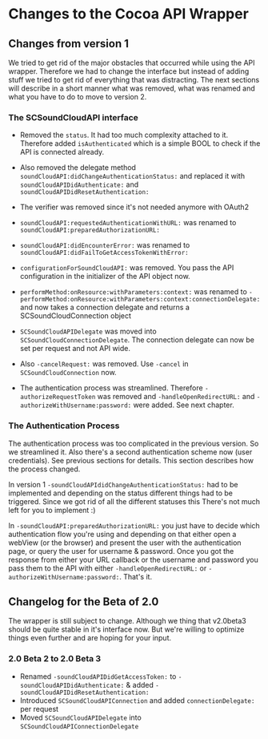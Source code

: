# Changes to the Cocoa API Wrapper

## Changes from version 1

We tried to get rid of the major obstacles that occurred while using the API wrapper. Therefore we had to change the interface but instead of adding stuff we tried to get rid of everything that was distracting. The next sections will describe in a short manner what was removed, what was renamed and what you have to do to move to version 2.


### The SCSoundCloudAPI interface

* Removed the `status`. It had too much complexity attached to it. Therefore added `isAuthenticated` which is a simple BOOL to check if the API is connected already.
* Also removed the delegate method `soundCloudAPI:didChangeAuthenticationStatus:` and replaced it with `soundCloudAPIDidAuthenticate:` and `soundCloudAPIDidResetAuthentication:`

* The verifier was removed since it's not needed anymore with OAuth2

* `soundCloudAPI:requestedAuthenticationWithURL:` was renamed to `soundCloudAPI:preparedAuthorizationURL:`
* `soundCloudAPI:didEncounterError:` was renamed to `soundCloudAPI:didFailToGetAccessTokenWithError:`
* `configurationForSoundCloudAPI:` was removed. You pass the API configuration in the initializer of the API object now.

* `performMethod:onResource:withParameters:context:` was renamed to `-performMethod:onResource:withParameters:context:connectionDelegate:` and now takes a connection delegate and returns a SCSoundCloudConnection object
* `SCSoundCloudAPIDelegate` was moved into `SCSoundCloudConnectionDelegate`. The connection delegate can now be set per request and not API wide.
* Also `-cancelRequest:` was removed. Use `-cancel` in `SCSoundCloudConnection` now.

* The authentication process was streamlined. Therefore `-authorizeRequestToken` was removed and `-handleOpenRedirectURL:` and `-authorizeWithUsername:password:` were added. See next chapter.


### The Authentication Process

The authentication process was too complicated in the previous version. So we streamlined it. Also there's a second authentication scheme now (user credentials). See previous sections for details. This section describes how the process changed.

In version 1 `-soundCloudAPIdidChangeAuthenticationStatus:` had to be implemented and depending on the status different things had to be triggered. Since we got rid of all the different statuses this There's not much left for you to implement :)

In `-soundCloudAPI:preparedAuthorizationURL:` you just have to decide which authentication flow you're using and depending on that either open a webView (or the browser) and present the user with the authentication page, or query the user for username & password. Once you got the response from either your URL callback or the username and password you pass them to the API with either `-handleOpenRedirectURL:` or `-authorizeWithUsername:password:`. That's it.


## Changelog for the Beta of 2.0

The wrapper is still subject to change. Although we thing that v2.0beta3 should be quite stable in it's interface now. But we're willing to optimize things even further and are hoping for your input.

### 2.0 Beta 2 to 2.0 Beta 3

* Renamed `-soundCloudAPIDidGetAccessToken:` to `-soundCloudAPIDidAuthenticate:` & added `-soundCloudAPIDidResetAuthentication:`
* Introduced `SCSoundCloudAPIConnection` and added `connectionDelegate:` per request
* Moved `SCSoundCloudAPIDelegate` into `SCSoundCloudAPIConnectionDelegate`